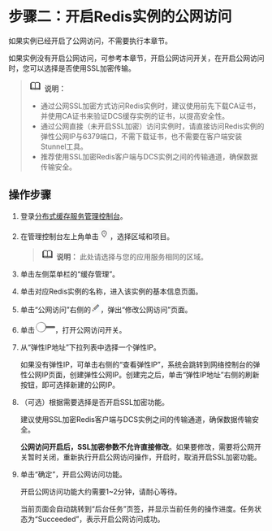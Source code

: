 # 步骤二：开启Redis实例的公网访问<a name="ZH-CN_TOPIC_0148195257"></a>

如果实例已经开启了公网访问，不需要执行本章节。

如果实例没有开启公网访问，可参考本章节，开启公网访问开关，在开启公网访问时，您可以选择是否使用SSL加密传输。

>![](public_sys-resources/icon-note.gif) **说明：** 
>-   通过公网SSL加密方式访问Redis实例时，建议使用前先下载CA证书，并使用CA证书来验证DCS缓存实例的证书，以提高安全性。
>-   通过公网直接（未开启SSL加密）访问实例时，请直接访问Redis实例的弹性公网IP与6379端口，不需下载证书，也不需要在客户端安装Stunnel工具。
>-   推荐使用SSL加密Redis客户端与DCS实例之间的传输通道，确保数据传输安全。

## 操作步骤<a name="section194222417283"></a>

1.  登录[分布式缓存服务管理控制台](https://console.huaweicloud.com/dcs)。
2.  在管理控制台左上角单击![](figures/icon-region.png)，选择区域和项目。

    >![](public_sys-resources/icon-note.gif) **说明：** 
    >此处请选择与您的应用服务相同的区域。

3.  单击左侧菜单栏的“缓存管理”。
4.  单击对应Redis实例的名称，进入该实例的基本信息页面。
5.  单击“公网访问”右侧的![](figures/icon-edit.png)，弹出“修改公网访问”页面。
6.  单击![](figures/icon-publicnetwork.png)，打开公网访问开关。
7.  从“弹性IP地址”下拉列表中选择一个弹性IP。

    如果没有弹性IP，可单击右侧的“查看弹性IP”，系统会跳转到网络控制台的弹性公网IP页面，创建弹性公网IP。创建完之后，单击“弹性IP地址”右侧的刷新按钮，即可选择新建的公网IP。

8.  （可选）根据需要选择是否开启SSL加密功能。

    建议使用SSL加密Redis客户端与DCS实例之间的传输通道，确保数据传输安全。

    **公网访问开启后，SSL加密参数不允许直接修改**。如果要修改，需要将公网开关暂时关闭，重新执行开启公网访问操作，开启时，取消开启SSL加密功能。

9.  单击“确定”，开启公网访问功能。

    开启公网访问功能大约需要1\~2分钟，请耐心等待。

    当前页面会自动跳转到“后台任务”页签，并显示当前任务的操作进度。任务状态为“Succeeded”，表示开启公网访问成功。



